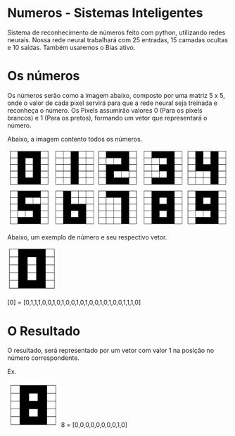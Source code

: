# Numeros - Sistemas Inteligentes
Sistema de reconhecimento de números feito com python, utilizando redes neurais.
Nossa rede neural trabalhará com 25 entradas, 15 camadas ocultas e 10 saídas.
Também usaremos o Bias ativo.

# Os números
Os números serão como a imagem abaixo, composto por uma matriz 5 x 5, onde o valor de cada pixel servirá para que a rede neural seja treinada e reconheça o número.
Os Pixels assumirão valores 0 (Para os pixels brancos) e 1 (Para os pretos), formando um vetor que representará o número.

Abaixo, a imagem contento todos os números.

![Imagem de todos os números](https://github.com/wallacehenriquesilva/numeros-si/blob/master/Numeros.PNG)

Abaixo, um exemplo de número e seu respectivo vetor.

![Imagem do número exemplo](https://github.com/wallacehenriquesilva/numeros-si/blob/master/numero0.PNG)

[0] = [0,1,1,1,0,0,1,0,1,0,0,1,0,1,0,0,1,0,1,0,0,1,1,1,0]


# O Resultado

O resultado, será representado por um vetor com valor 1 na posição no número correspondente.


Ex. 

![Imagem do número exemplo](https://github.com/wallacehenriquesilva/numeros-si/blob/master/numero8.PNG)
8 = [0,0,0,0,0,0,0,0,1,0]